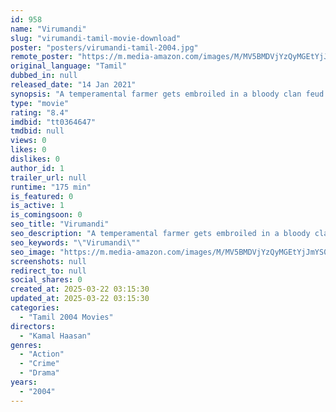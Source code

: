 ```yaml
---
id: 958
name: "Virumandi"
slug: "virumandi-tamil-movie-download"
poster: "posters/virumandi-tamil-2004.jpg"
remote_poster: "https://m.media-amazon.com/images/M/MV5BMDVjYzQyMGEtYjJmYS00NTU1LWJjYjYtMTkxNTkwOGZjZjllXkEyXkFqcGc@._V1_SX300.jpg"
original_language: "Tamil"
dubbed_in: null
released_date: "14 Jan 2021"
synopsis: "A temperamental farmer gets embroiled in a bloody clan feud in a southern Tamil Nadu village."
type: "movie"
rating: "8.4"
imdbid: "tt0364647"
tmdbid: null
views: 0
likes: 0
dislikes: 0
author_id: 1
trailer_url: null
runtime: "175 min"
is_featured: 0
is_active: 1
is_comingsoon: 0
seo_title: "Virumandi"
seo_description: "A temperamental farmer gets embroiled in a bloody clan feud in a southern Tamil Nadu village."
seo_keywords: "\"Virumandi\""
seo_image: "https://m.media-amazon.com/images/M/MV5BMDVjYzQyMGEtYjJmYS00NTU1LWJjYjYtMTkxNTkwOGZjZjllXkEyXkFqcGc@._V1_SX300.jpg"
screenshots: null
redirect_to: null
social_shares: 0
created_at: 2025-03-22 03:15:30
updated_at: 2025-03-22 03:15:30
categories:
  - "Tamil 2004 Movies"
directors:
  - "Kamal Haasan"
genres:
  - "Action"
  - "Crime"
  - "Drama"
years:
  - "2004"
---
```

